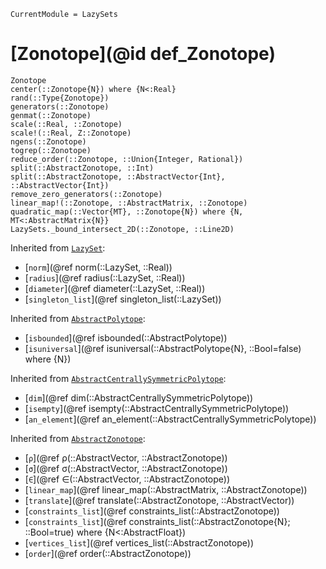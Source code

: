 ```@meta
CurrentModule = LazySets
```

# [Zonotope](@id def_Zonotope)

```@docs
Zonotope
center(::Zonotope{N}) where {N<:Real}
rand(::Type{Zonotope})
generators(::Zonotope)
genmat(::Zonotope)
scale(::Real, ::Zonotope)
scale!(::Real, Z::Zonotope)
ngens(::Zonotope)
togrep(::Zonotope)
reduce_order(::Zonotope, ::Union{Integer, Rational})
split(::AbstractZonotope, ::Int)
split(::AbstractZonotope, ::AbstractVector{Int}, ::AbstractVector{Int})
remove_zero_generators(::Zonotope)
linear_map!(::Zonotope, ::AbstractMatrix, ::Zonotope)
quadratic_map(::Vector{MT}, ::Zonotope{N}) where {N, MT<:AbstractMatrix{N}}
LazySets._bound_intersect_2D(::Zonotope, ::Line2D)
```

Inherited from [`LazySet`](@ref):
* [`norm`](@ref norm(::LazySet, ::Real))
* [`radius`](@ref radius(::LazySet, ::Real))
* [`diameter`](@ref diameter(::LazySet, ::Real))
* [`singleton_list`](@ref singleton_list(::LazySet))

Inherited from [`AbstractPolytope`](@ref):
* [`isbounded`](@ref isbounded(::AbstractPolytope))
* [`isuniversal`](@ref isuniversal(::AbstractPolytope{N}, ::Bool=false) where {N})

Inherited from [`AbstractCentrallySymmetricPolytope`](@ref):
* [`dim`](@ref dim(::AbstractCentrallySymmetricPolytope))
* [`isempty`](@ref isempty(::AbstractCentrallySymmetricPolytope))
* [`an_element`](@ref an_element(::AbstractCentrallySymmetricPolytope))

Inherited from [`AbstractZonotope`](@ref):
* [`ρ`](@ref ρ(::AbstractVector, ::AbstractZonotope))
* [`σ`](@ref σ(::AbstractVector, ::AbstractZonotope))
* [`∈`](@ref ∈(::AbstractVector, ::AbstractZonotope))
* [`linear_map`](@ref linear_map(::AbstractMatrix, ::AbstractZonotope))
* [`translate`](@ref translate(::AbstractZonotope, ::AbstractVector))
* [`constraints_list`](@ref constraints_list(::AbstractZonotope))
* [`constraints_list`](@ref constraints_list(::AbstractZonotope{N}; ::Bool=true) where {N<:AbstractFloat})
* [`vertices_list`](@ref vertices_list(::AbstractZonotope))
* [`order`](@ref order(::AbstractZonotope))
